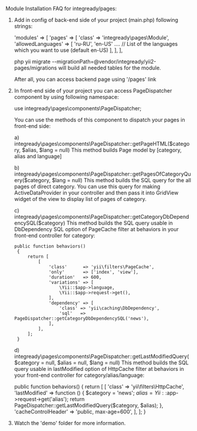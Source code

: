 Module Installation FAQ for integready/pages:


1) Add in config of back-end side of your project (main.php) following strings:

    'modules' => [
        'pages' => [
                    'class'            => 'integready\pages\Module',
                    'allowedLanguages' => [
                        'ru-RU',
                        'en-US'
                        ....
                        // List of the languages which you want to use (default en-US)
                    ],
                ],
    ],

    php yii migrate --migrationPath=@vendor/integready/yii2-pages/migrations
    will build all needed tables for the module.

    After all, you can access backend page using '/pages' link



2) In front-end side of your project you can access PageDispatcher component by using following namespace:

    use integready\pages\components\PageDispatcher;

    You can use the methods of this component to dispatch your pages in front-end side:

    a) integready\pages\components\PageDispatcher::getPageHTML($category, $alias, $lang = null)
    This method builds Page model by [category, alias and language]

    b) integready\pages\components\PageDispatcher::getPagesOfCategoryQuery($category, $lang = null)
    This method builds the SQL query for the all pages of direct category. You can use this query for making ActiveDataProvider in your
    controller and then pass it into GridView widget of the view to display list of pages of category.

    c) integready\pages\components\PageDispatcher::getCategoryDbDependencySQL($category)
    This method builds the SQL query usable in DbDependency SQL option of PageCache filter at behaviors in your front-end controller for category:

       public function behaviors()
        {
            return [
                [
                    'class'      => 'yii\filters\PageCache',
                    'only'       => ['index', 'view'],
                    'duration'   => 600,
                    'variations' => [
                        \Yii::$app->language,
                        \Yii::$app->request->get(),
                    ],
                    'dependency' => [
                        'class' => 'yii\caching\DbDependency',
                        'sql'   => PageDispatcher::getCategoryDbDependencySQL('news'),
                    ],
                ],
            ];
        }

    d) integready\pages\components\PageDispatcher::getLastModifiedQuery($category = null, $alias = null, $lang = null)
    This method builds the SQL query usable in lastModified option of HttpCache  filter at behaviors in your front-end controller for category/alias/language:


     public function behaviors()
        {
            return [
                [
                    'class'              => 'yii\filters\HttpCache',
                    'lastModified'       => function () {
                        $category = 'news';
                        $alias    = Yii::$app->request->get('alias');
                        return PageDispatcher::getLastModifiedQuery($category, $alias);
                    },
                    'cacheControlHeader' => 'public, max-age=600',
                ],
            ];
        }


3) Watch the 'demo' folder for more information.
